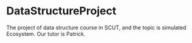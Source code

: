 # DataStructureProject
The project of data structure course in SCUT, and the topic is simulated Ecosystem.
Our tutor is Patrick.
